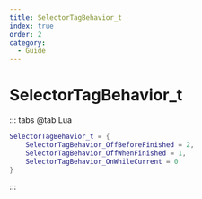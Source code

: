 ```yaml
---
title: SelectorTagBehavior_t
index: true
order: 2
category:
  - Guide
---
```


# SelectorTagBehavior_t
::: tabs
@tab Lua
```lua
SelectorTagBehavior_t = {
    SelectorTagBehavior_OffBeforeFinished = 2,
    SelectorTagBehavior_OffWhenFinished = 1,
    SelectorTagBehavior_OnWhileCurrent = 0
}
```
:::